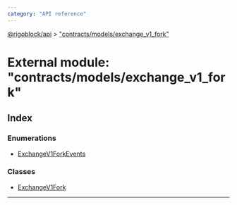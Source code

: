 ```yaml
---
category: "API reference"
---
```



[@rigoblock/api](../1.quick_start.md) > ["contracts/models/exchange_v1_fork"](../modules/_contracts_models_exchange_v1_fork_.md)

# External module: "contracts/models/exchange_v1_fork"

## Index

### Enumerations

* [ExchangeV1ForkEvents](../enums/_contracts_models_exchange_v1_fork_.exchangev1forkevents.md)

### Classes

* [ExchangeV1Fork](../classes/_contracts_models_exchange_v1_fork_.exchangev1fork.md)

---

